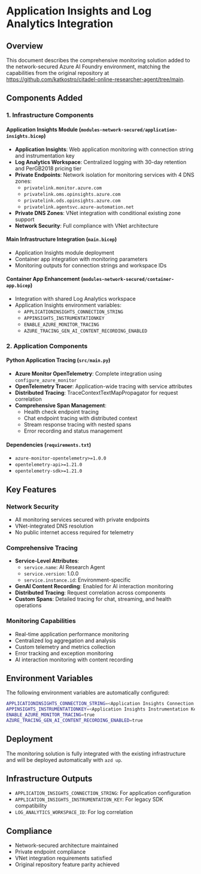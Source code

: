 # Application Insights and Log Analytics Integration

## Overview
This document describes the comprehensive monitoring solution added to the network-secured Azure AI Foundry environment, matching the capabilities from the original repository at https://github.com/katkostro/citadel-online-researcher-agent/tree/main.

## Components Added

### 1. Infrastructure Components

#### Application Insights Module (`modules-network-secured/application-insights.bicep`)
- **Application Insights**: Web application monitoring with connection string and instrumentation key
- **Log Analytics Workspace**: Centralized logging with 30-day retention and PerGB2018 pricing tier
- **Private Endpoints**: Network isolation for monitoring services with 4 DNS zones:
  - `privatelink.monitor.azure.com`
  - `privatelink.oms.opinsights.azure.com`
  - `privatelink.ods.opinsights.azure.com`
  - `privatelink.agentsvc.azure-automation.net`
- **Private DNS Zones**: VNet integration with conditional existing zone support
- **Network Security**: Full compliance with VNet architecture

#### Main Infrastructure Integration (`main.bicep`)
- Application Insights module deployment
- Container app integration with monitoring parameters
- Monitoring outputs for connection strings and workspace IDs

#### Container App Enhancement (`modules-network-secured/container-app.bicep`)
- Integration with shared Log Analytics workspace
- Application Insights environment variables:
  - `APPLICATIONINSIGHTS_CONNECTION_STRING`
  - `APPINSIGHTS_INSTRUMENTATIONKEY`
  - `ENABLE_AZURE_MONITOR_TRACING`
  - `AZURE_TRACING_GEN_AI_CONTENT_RECORDING_ENABLED`

### 2. Application Components

#### Python Application Tracing (`src/main.py`)
- **Azure Monitor OpenTelemetry**: Complete integration using `configure_azure_monitor`
- **OpenTelemetry Tracer**: Application-wide tracing with service attributes
- **Distributed Tracing**: TraceContextTextMapPropagator for request correlation
- **Comprehensive Span Management**:
  - Health check endpoint tracing
  - Chat endpoint tracing with distributed context
  - Stream response tracing with nested spans
  - Error recording and status management

#### Dependencies (`requirements.txt`)
- `azure-monitor-opentelemetry>=1.0.0`
- `opentelemetry-api>=1.21.0`
- `opentelemetry-sdk>=1.21.0`

## Key Features

### Network Security
- All monitoring services secured with private endpoints
- VNet-integrated DNS resolution
- No public internet access required for telemetry

### Comprehensive Tracing
- **Service-Level Attributes**:
  - `service.name`: AI Research Agent
  - `service.version`: 1.0.0
  - `service.instance.id`: Environment-specific
- **GenAI Content Recording**: Enabled for AI interaction monitoring
- **Distributed Tracing**: Request correlation across components
- **Custom Spans**: Detailed tracing for chat, streaming, and health operations

### Monitoring Capabilities
- Real-time application performance monitoring
- Centralized log aggregation and analysis
- Custom telemetry and metrics collection
- Error tracking and exception monitoring
- AI interaction monitoring with content recording

## Environment Variables
The following environment variables are automatically configured:

```bash
APPLICATIONINSIGHTS_CONNECTION_STRING=<Application Insights Connection String>
APPINSIGHTS_INSTRUMENTATIONKEY=<Application Insights Instrumentation Key>
ENABLE_AZURE_MONITOR_TRACING=true
AZURE_TRACING_GEN_AI_CONTENT_RECORDING_ENABLED=true
```

## Deployment
The monitoring solution is fully integrated with the existing infrastructure and will be deployed automatically with `azd up`.

## Infrastructure Outputs
- `APPLICATION_INSIGHTS_CONNECTION_STRING`: For application configuration
- `APPLICATION_INSIGHTS_INSTRUMENTATION_KEY`: For legacy SDK compatibility
- `LOG_ANALYTICS_WORKSPACE_ID`: For log correlation

## Compliance
- Network-secured architecture maintained
- Private endpoint compliance
- VNet integration requirements satisfied
- Original repository feature parity achieved
